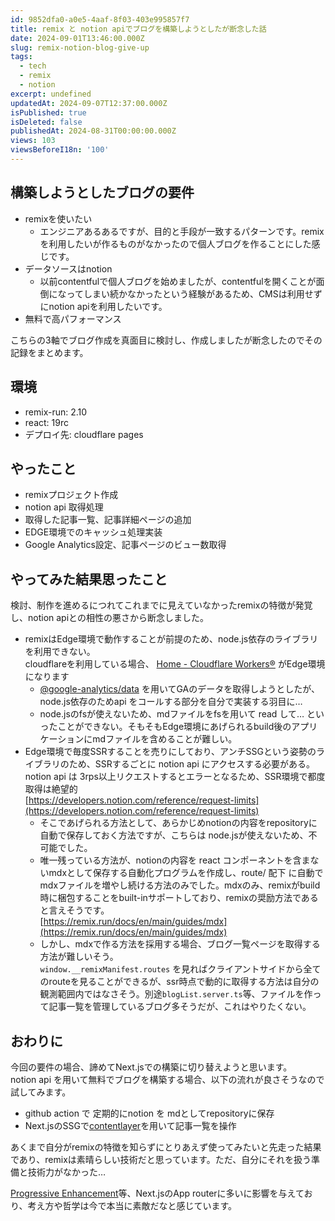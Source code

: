 ```yaml
---
id: 9852dfa0-a0e5-4aaf-8f03-403e995857f7
title: remix と notion apiでブログを構築しようとしたが断念した話
date: 2024-09-01T13:46:00.000Z
slug: remix-notion-blog-give-up
tags:
  - tech
  - remix
  - notion
excerpt: undefined
updatedAt: 2024-09-07T12:37:00.000Z
isPublished: true
isDeleted: false
publishedAt: 2024-08-31T00:00:00.000Z
views: 103
viewsBeforeI18n: '100'
---
```


  
## 構築しようとしたブログの要件  
  
- remixを使いたい  
	- エンジニアあるあるですが、目的と手段が一致するパターンです。remixを利用したいが作るものがなかったので個人ブログを作ることにした感じです。  
- データソースはnotion  
	- 以前contentfulで個人ブログを始めましたが、contentfulを開くことが面倒になってしまい続かなかったという経験があるため、CMSは利用せずにnotion apiを利用したいです。  
- 無料で高パフォーマンス  
  
こちらの3軸でブログ作成を真面目に検討し、作成しましたが断念したのでその記録をまとめます。  
  
  
## 環境  
  
- remix-run: 2.10  
- react: 19rc  
- デプロイ先: cloudflare pages  
  
## やったこと  
  
- remixプロジェクト作成  
- notion api 取得処理  
- 取得した記事一覧、記事詳細ページの追加  
- EDGE環境でのキャッシュ処理実装  
- Google Analytics設定、記事ページのビュー数取得  
  
## やってみた結果思ったこと  
  
  
検討、制作を進めるにつれてこれまでに見えていなかったremixの特徴が発覚し、notion apiとの相性の悪さから断念しました。  
  
- remixはEdge環境で動作することが前提のため、node.js依存のライブラリを利用できない。  
cloudflareを利用している場合、 [Home - Cloudflare Workers®](https://workers.cloudflare.com/) がEdge環境になります  
	- [@google-analytics/data](https://www.npmjs.com/package/@google-analytics/data) を用いてGAのデータを取得しようとしたが、node.js依存のためapi をコールする部分を自分で実装する羽目に…  
	- node.jsのfsが使えないため、mdファイルをfsを用いて read して… といったことができない。そもそもEdge環境にあげられるbuild後のアプリケーションにmdファイルを含めることが難しい。  
- Edge環境で毎度SSRすることを売りにしており、アンチSSGという姿勢のライブラリのため、SSRするごとに notion api にアクセスする必要がある。  
notion api は 3rps以上リクエストするとエラーとなるため、SSR環境で都度取得は絶望的  
[https://developers.notion.com/reference/request-limits](https://developers.notion.com/reference/request-limits)  
	- そこであげられる方法として、あらかじめnotionの内容をrepositoryに自動で保存しておく方法ですが、こちらは node.jsが使えないため、不可能でした。  
	- 唯一残っている方法が、notionの内容を react コンポーネントを含まないmdxとして保存する自動化プログラムを作成し、route/ 配下 に自動でmdxファイルを増やし続ける方法のみでした。mdxのみ、remixがbuild時に梱包することをbuilt-inサポートしており、remixの奨励方法であると言えそうです。  
	[https://remix.run/docs/en/main/guides/mdx](https://remix.run/docs/en/main/guides/mdx)  
	- しかし、mdxで作る方法を採用する場合、ブログ一覧ページを取得する方法が難しいそう。  
	`window.__remixManifest.routes` を見ればクライアントサイドから全てのrouteを見ることができるが、ssr時点で動的に取得する方法は自分の観測範囲内ではなさそう。別途`blogList.server.ts`等、ファイルを作って記事一覧を管理しているブログ多そうだが、これはやりたくない。  
  
## おわりに  
  
  
今回の要件の場合、諦めてNext.jsでの構築に切り替えようと思います。  
notion api を用いて無料でブログを構築する場合、以下の流れが良さそうなので試してみます。  
  
- github action で 定期的にnotion を mdとしてrepositoryに保存  
- Next.jsのSSGで[contentlayer](https://contentlayer.dev/)を用いて記事一覧を操作  
  
あくまで自分がremixの特徴を知らずにとりあえず使ってみたいと先走った結果であり、remixは素晴らしい技術だと思っています。ただ、自分にそれを扱う準備と技術力がなかった…  
  
  
[Progressive Enhancement](https://remix.run/docs/en/main/discussion/progressive-enhancement)等、Next.jsのApp routerに多いに影響を与えており、考え方や哲学は今で本当に素敵だなと感じています。  
  
